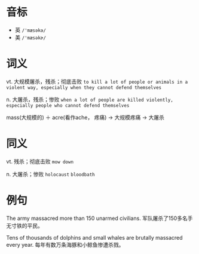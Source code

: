# 音标

- 英 `/'mæsəkə/`
- 美 `/'mæsəkɚ/`

# 词义

vt. 大规模屠杀，残杀；彻底击败
`to kill a lot of people or animals in a violent way, especially when they cannot defend themselves`

n. 大屠杀，残杀；惨败
`when a lot of people are killed violently, especially people who cannot defend themselves`



mass(大规模的) ＋ acre(看作ache， 疼痛) → 大规模疼痛 → 大屠杀

# 同义

vt. 残杀；彻底击败
`mow down`

n. 大屠杀；惨败
`holocaust` `bloodbath`

# 例句

The army massacred more than 150 unarmed civilians.
军队屠杀了150多名手无寸铁的平民。

Tens of thousands of dolphins and small whales are brutally massacred every year.
每年有数万条海豚和小鲸鱼惨遭杀戮。


